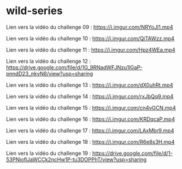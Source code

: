 # wild-series

Lien vers la vidéo du challenge 09 : https://i.imgur.com/NRYoJI1.mp4

Lien vers la vidéo du challenge 10 : https://i.imgur.com/QiTAWzz.mp4

Lien vers la vidéo du challenge 11 : https://i.imgur.com/Hpz4WEa.mp4

Lien vers la vidéo du challenge 12 : https://drive.google.com/file/d/1G_9RNadWFJNzu1lGaP-pnndD23_nkyN8/view?usp=sharing

Lien vers la vidéo du challenge 13 : https://i.imgur.com/dX0uhRt.mp4

Lien vers la vidéo du challenge 14 : https://i.imgur.com/rxJbQq9.mp4

Lien vers la vidéo du challenge 15 : https://i.imgur.com/cn4vGCN.mp4

Lien vers la vidéo du challenge 16 : https://i.imgur.com/KRDqcaP.mp4

Lien vers la vidéo du challenge 17 : https://i.imgur.com/LAxMbr9.mp4

Lien vers la vidéo du challenge 18 : https://i.imgur.com/R6e8s3H.mp4

Lien vers la vidéo du challenge 19 : https://drive.google.com/file/d/1-53PNioflJaWCCk2ncHw1P-tu3DOPPhT/view?usp=sharing
